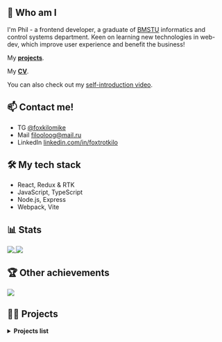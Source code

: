 ## :bow: Who am I
I'm Phil - a frontend developer, a graduate of [BMSTU](https://www.bmstu.ru/) informatics and control systems department. Keen on learning new technologies in web-dev, which improve user experience and benefit the business!

My **[projects](#trophy-other-achievements)**.

My **[CV](https://drive.google.com/file/d/1NpnC_z19MumqpYjZeQ1uvwfIvc2LL7ZQ/view?usp=sharing)**.

You can also check out my [self-introduction video](https://www.youtube.com/watch?v=mdsK340TMpw).

## :mailbox: Contact me!
- TG [@foxkilomike](https://t.me/foxkilomike)
- Mail <a href="mailto:filooloog@mail.ru">filooloog@mail.ru</a>
- LinkedIn [linkedin.com/in/foxtrotkilo](https://www.linkedin.com/in/foxtrotkilo)

## 🛠 My tech stack
- React, Redux & RTK
- JavaScript, TypeScript
- Node.js, Express
- Webpack, Vite

## :bar_chart: Stats

<a href="https://github.com/anuraghazra/github-readme-stats">
  <img align="top" src="https://github-readme-stats-yca3.vercel.app/api?username=foxtrotkilomike&show_icons=true&hide_rank=true&hide=stars&count_private=true&theme=flag-india&bg_color=00000000" />
</a>
<a href="https://github.com/anuraghazra/github-readme-stats">
  <img align="top" src="https://github-readme-stats-yca3.vercel.app/api/top-langs/?username=foxtrotkilomike&layout=compact&theme=flag-india&bg_color=00000000" />
</a>

## :trophy: Other achievements
<a href="https://www.codewars.com/users/foxtrotkilomike">
  <img src="https://www.codewars.com/users/foxtrotkilomike/badges/small">
</a>

## 👨‍💻 Projects

<details>
<summary><b>Projects list</b></summary>

## Project Management App

An application which helps a team of developers to track project's tasks.

- [Repository](https://github.com/foxtrotkilomike/project-management-app)
- [Deploy](https://dashing-phoenix-851f28.netlify.app/)

<br>
<img width="571" alt="image" src="https://user-images.githubusercontent.com/83244224/206625049-5e03731f-3fa1-431a-8d0b-726ea0e61f8d.png">

### Tech stack
- React
- TypeScript
- React Router
- React Bootstrap, SASS
- React Hook Form
- React Beautiful DnD
- Vite

### Features
- boards display in a grid with a board preview
    - accessible confirmation modal window on creation, editing, and deletion of a board, a column, a task
- drag & drop for tasks reordering, moving to other columns, and columns reordering
- user registration, authentication & authorization
- editing & deletion of a user profile
- accessible log-in forms with validation
- routes protection
- redirects to the Main page on log-in, or when a user's token expires, or when a user is logged in and tries to reach the log-in form
- a column with a scrollbar in case of tasks overflow
- a header with a changing set of buttons:
    - "Sign up" & "Sign in" for unregistered users,
    - "Create board", "Edit Profile", "Main page", and "Sign out" for logged-in users
- custom 404 page
- custom scrollbars
- user-friendly toast notifications
- adaptive & responsive layout, burger menu


## RS Recipes

A recipe portal, a clone of [allrecipes.com](https://www.allrecipes.com/). 

- [Repository](https://github.com/kravchuk-st/rs-clone)
- [Deploy](https://kravchuk-st.github.io/rs-clone/)
<br>
<img width="571" alt="image" src="https://user-images.githubusercontent.com/83244224/214542353-cdb2b192-642e-46e2-bd34-24dcfa6ee6d7.png">

### Tech stack
#### Frontend
- TypeScript
- noUiSlider, SwiperJS
- SASS
- Webpack

#### Backend
- NodeJS (Express JS) + MongoDB (mongoose)
- [open API](https://github.com/public-apis/public-apis) + [Recipes API](https://spoonacular.com/food-api) is used as a data source

### Features
#### Frontend
- user registration, authentication & authorization, a user session is saved; forms with validation
- the main page contains quick access blocks to recipes categories
- the recipes page has dozens of filters, several sorting options, and a search bar to find suitable recipes
- recipes constructor shows relevant recipes, which can be cooked with the ingredients you have
- article page has relevant recipes at the end of the page
- add recipe and article to favorite or save for later by clicking on a bookmark or a heart icon - *for registered users*
- watch (and modify) saved and favorite articles and recipes, as well as products and a shopping list on the user profile page
- adaptive & responsive layout, burger menu

#### Backend
- implemented REST API with GET/POST requests handling
- API documentation is implemented (using openAPI 3.0)
- implemented MVC pattern (DB entities are divided to model, router, service)
- user registration, authentication & authorization with JWT tokens + cookies
- configured CORS settings and correct error handling, implemented custom error object and custom error messages, grouped in configs

## Virtual keyboard
	
A virtual keyboard, which represents physical keys pressing and can be used to type via the UI.

- [Repository](https://github.com/foxtrotkilomike/virtual-keyboard)
- [Deploy](https://foxtrotkilomike.github.io/virtual-keyboard/)
<br>
<img width="571" alt="image" src="https://user-images.githubusercontent.com/83244224/167428508-0fdb6745-9cdd-4775-87d6-5e1a1d4e914c.png">

### Tech stack
- vanilla JavaScript bundled with Webpack

### Features
- keys highlighting while pressing physical buttons
- text navigation using arrow keys
- clearing the text field on pressing a cross icon
- expanding text field within certain limits
- layout changes on language change and on special keys press (CapsLock, Shift...)
- responsive design
- *an easter egg on pressing `Win` key*
	
## Pet shelter

A two-page site of pets' shelter.
	
- [Repository](https://github.com/foxtrotkilomike/Pet-haven)
- [Deploy](https://foxtrotkilomike.github.io/Pet-haven/)
<br>
<img width="571" alt="image" src="https://user-images.githubusercontent.com/83244224/214547537-24e078f7-1e0e-493f-8078-626f0074131d.png">

### Tech stack
- JavaScript
- SASS

### Features
- a burger menu
- a custom slider
- a custom pagination
- an adaptive design
- interactive elements with hover effects
- a smooth scroll
	
## Cars asynchronous race game
A task to practice asynchronous requests for cars' race and detecting winners.

- [Repository](https://github.com/foxtrotkilomike/async-race)
- [Deploy](https://rolling-scopes-school.github.io/foxtrotkilomike-JSFE2022Q1/async-race/) (**Note**: to be able to watch working version ones need to start up a local server with cars data. The code and instructions can be found **[here](https://github.com/mikhama/async-race-api).**)
<br>
<br>
<img width="571" alt="image" src="https://user-images.githubusercontent.com/83244224/184881481-89593f9b-1d40-45a4-ba07-0116957b21b4.png">

### Tech stack
- TypeScript, bundled with Webpack
- SASS

### Features
- cars generation & updating with a name and a color, also a random generation of 100 cars to start the app quickly from scratch
- starting/stopping & position reset for all the cars on the current page (implemented via `fetch` requests)
- starting/stopping a particular car
- a car stops if an HTTP 500 status code is returned
- a winner detection
- a pagination
- the winners page gets updated via an HTTP query
	
## Online keyboard store

An online store with filtering, sorting, and searching for keyboards.
	
- [Repository](https://github.com/foxtrotkilomike/keyboard-store)
- [Deploy](https://rolling-scopes-school.github.io/foxtrotkilomike-JSFE2022Q1/online-store/)
<br>
<img width="571" alt="image" src="https://user-images.githubusercontent.com/83244224/179624000-93d8095e-dcec-46f1-98ce-e385766fbc73.png">

### Tech stack
- TypeScript bundled with Webpack
- SASS
- Jest

### Features
- goods filtering by multiple criteria
- goods sorting and search
- dynamic cards generation
- adding of goods to the cart
- adaptive design
	
## JS mini projects

- [Repository](https://github.com/foxtrotkilomike/JS-mini-projects)
<img width="571" alt="image" src="https://user-images.githubusercontent.com/83244224/192508435-06db58de-fa6d-41c4-9f48-5b4187be63b3.png">
<br>
<br>
	
4 mini-projects in JavaScript:
1. [A photographer's landing page](https://foxtrotkilomike.github.io/JS-mini-projects/portfolio/)
2. [An audio player](https://foxtrotkilomike.github.io/JS-mini-projects/audio-player/) (media usage in a browser)
3. [Images gallery](https://foxtrotkilomike.github.io/JS-mini-projects/image-galery/) (a work with an API)
4. [A browser game](https://foxtrotkilomike.github.io/JS-mini-projects/random-game/) (a runner game with JavaScript)\
	

#### More projects could be found in my 👉 [github respositories](https://github.com/foxtrotkilomike?tab=repositories)
</details>

<!--
**foxtrotkilomike/foxtrotkilomike** is a ✨ _special_ ✨ repository because its `README.md` (this file) appears on your GitHub profile.

Here are some ideas to get you started:

- 🔭 I’m currently working on ...
- 🌱 I’m currently learning ...
- 👯 I’m looking to collaborate on ...
- 🤔 I’m looking for help with ...
- 💬 Ask me about ...
- 📫 How to reach me: ...
- 😄 Pronouns: ...
- ⚡ Fun fact: ...
-->
